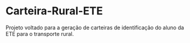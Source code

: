 # Carteira-Rural-ETE
Projeto voltado para a geração de carteiras de identificação do aluno da ETE para o transporte rural.
